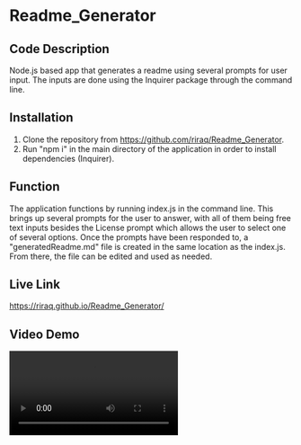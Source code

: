 # Readme_Generator
## Code Description
Node.js based app that generates a readme using several prompts for user input. The inputs are done using the Inquirer package through the command line.
## Installation
1. Clone the repository from https://github.com/riraq/Readme_Generator.
2. Run "npm i" in the main directory of the application in order to install dependencies (Inquirer).
## Function
The application functions by running index.js in the command line. This brings up several prompts for the user to answer, with all of them being free text inputs besides the License prompt which allows the user to select one of several options. Once the prompts have been responded to, a "generatedReadme.md" file is created in the same location as the index.js. From there, the file can be edited and used as needed.
## Live Link
https://riraq.github.io/Readme_Generator/
## Video Demo
![Video Demo](./assets/videoDemo.mp4)